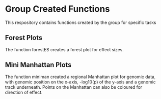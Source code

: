 # Group Created Functions
This respository contains functions created by the group for specific tasks

## Forest Plots
The function forestES creates a forest plot for effect sizes.

## Mini Manhattan Plots
The function miniman created a regional Manhattan plot for genomic data, with genomic position on the x-axis, -log10(p) of the y-axis and a genomic track underneath. Points on the Manhattan can also be coloured for direction of effect.
